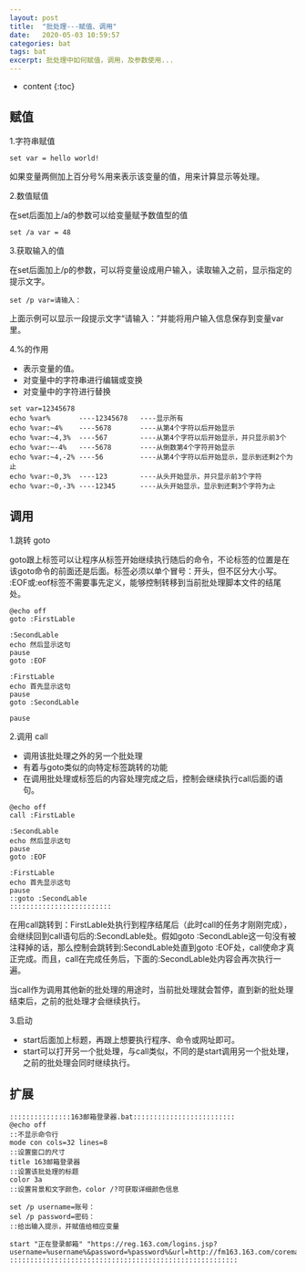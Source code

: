 ```yaml
---
layout: post
title:  "批处理---赋值、调用"
date:   2020-05-03 10:59:57
categories: bat
tags: bat 
excerpt: 批处理中如何赋值，调用，及参数使用...
---
```

* content
{:toc}  

## 赋值

1.字符串赋值

```
set var = hello world!
```
如果变量两侧加上百分号%用来表示该变量的值，用来计算显示等处理。

2.数值赋值

在set后面加上/a的参数可以给变量赋予数值型的值
```
set /a var = 48
```

3.获取输入的值

在set后面加上/p的参数，可以将变量设成用户输入，读取输入之前，显示指定的提示文字。
```
set /p var=请输入：
```
上面示例可以显示一段提示文字“请输入：”并能将用户输入信息保存到变量var里。

4.%的作用

* 表示变量的值。
* 对变量中的字符串进行编辑或变换
* 对变量中的字符进行替换
```
set var=12345678
echo %var%       ----12345678   ----显示所有
echo %var:~4%    ----5678       ----从第4个字符以后开始显示
echo %var:~4,3%  ----567        ----从第4个字符以后开始显示，并只显示前3个
echo %var:~-4%   ----5678       ----从倒数第4个字符开始显示
echo %var:~4,-2% ----56         ----从第4个字符以后开始显示，显示到还剩2个为止
echo %var:~0,3%  ----123        ----从头开始显示，并只显示前3个字符
echo %var:~0,-3% ----12345      ----从头开始显示，显示到还剩3个字符为止
```

## 调用

1.跳转 goto

goto跟上标签可以让程序从标签开始继续执行随后的命令，不论标签的位置是在该goto命令的前面还是后面。标签必须以单个冒号：开头，但不区分大小写。
:EOF或:eof标签不需要事先定义，能够控制转移到当前批处理脚本文件的结尾处。

```
@echo off
goto :FirstLable

:SecondLable
echo 然后显示这句
pause
goto :EOF

:FirstLable
echo 首先显示这句
pause
goto :SecondLable

pause
```

2.调用 call

* 调用该批处理之外的另一个批处理
* 有着与goto类似的向特定标签跳转的功能
* 在调用批处理或标签后的内容处理完成之后，控制会继续执行call后面的语句。

```
@echo off
call :FirstLable

:SecondLable
echo 然后显示这句
pause
goto :EOF

:FirstLable
echo 首先显示这句
pause
::goto :SecondLable
:::::::::::::::::::::::::
```

在用call跳转到：FirstLable处执行到程序结尾后（此时call的任务才刚刚完成），会继续回到call语句后的:SecondLable处。假如goto :SecondLable这一句没有被注释掉的话，那么控制会跳转到:SecondLable处直到goto :EOF处，call使命才真正完成。而且，call在完成任务后，下面的:SecondLable处内容会再次执行一遍。

当call作为调用其他新的批处理的用途时，当前批处理就会暂停，直到新的批处理结束后，之前的批处理才会继续执行。

3.启动

* start后面加上标题，再跟上想要执行程序、命令或网址即可。
* start可以打开另一个批处理，与call类似，不同的是start调用另一个批处理，之前的批处理会同时继续执行。

## 扩展

```
:::::::::::::::163邮箱登录器.bat:::::::::::::::::::::::::
@echo off
::不显示命令行
mode con cols=32 lines=8
::设置窗口的尺寸
title 163邮箱登录器
::设置该批处理的标题
color 3a
::设置背景和文字颜色，color /?可获取详细颜色信息

set /p username=账号：
sel /p password=密码：
::给出输入提示，并赋值给相应变量

start "正在登录邮箱" "https://reg.163.com/logins.jsp?username=%username%&password=%password%&url=http://fm163.163.com/coremail/fcg/ntesdoor2"
::::::::::::::::::::::::::::::::::::::::::::::::::::::::

```
